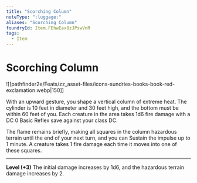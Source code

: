 ```yaml
---
title: "Scorching Column"
noteType: ":luggage:"
aliases: "Scorching Column"
foundryId: Item.FEhwEax8zJPswVnR
tags:
  - Item
---
```


# Scorching Column
![[pathfinder2e/Feats/zz_asset-files/icons-sundries-books-book-red-exclamation.webp|150]]

With an upward gesture, you shape a vertical column of extreme heat. The cylinder is 10 feet in diameter and 30 feet high, and the bottom must be within 60 feet of you. Each creature in the area takes 1d6 fire damage with a DC 0 Basic Reflex save against your class DC.

The flame remains briefly, making all squares in the column hazardous terrain until the end of your next turn, and you can Sustain the impulse up to 1 minute. A creature takes 1 fire damage each time it moves into one of these squares.

* * *

**Level (+3)** The initial damage increases by 1d6, and the hazardous terrain damage increases by 2.
